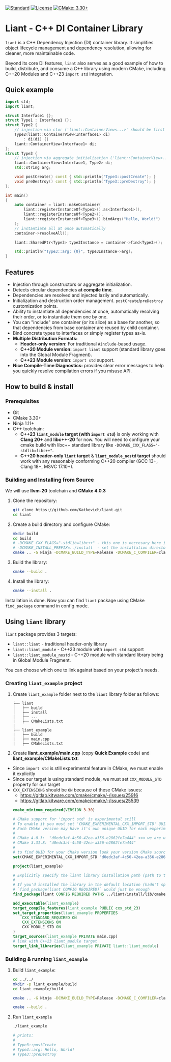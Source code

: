 [![Standard](https://img.shields.io/badge/standard-C%2B%2B20-blue.svg?logo=c%2B%2B)](https://en.wikipedia.org/wiki/C%2B%2B#Standardization)
[![License](https://img.shields.io/badge/license-MIT-blue.svg)](https://mit-license.org/)
[![CMake: 3.30+](https://img.shields.io/badge/CMake-3.30%2B-blue)](https://cmake.org/)
# Liant - C++ DI Container Library

`liant` is a C++ Dependency Injection (DI) container library. It simplifies object lifecycle management and dependency resolution, allowing for cleaner, more maintainable code.

Beyond its core DI features, `liant` also serves as a good example of how to build, distribute, and consume a C++ library using modern CMake, including C++20 Modules and C++23 `import std` integration.

## Quick example

```c++
import std;
import liant;

struct Interface1 {};
struct Type1 : Interface1 {};
struct Type2 {
    // injection via ctor ('liant::ContainerView<...>' should be first argument)
    Type2(liant::ContainerView<Interface1> di)
        : di(di) {}
    liant::ContainerView<Interface1> di;
};
struct Type3 {
    // injection via aggregate initialization ('liant::ContainerView<...>' should be first field)
    liant::ContainerView<Interface1, Type2> di;
    std::string arg;

    void postCreate() const { std::println("Type3::postCreate"); }
    void preDestroy() const { std::println("Type3::preDestroy"); }
};

int main()
{
    auto container = liant::makeContainer(
        liant::registerInstanceOf<Type1>().as<Interface1>(),
        liant::registerInstanceOf<Type2>(),
        liant::registerInstanceOf<Type3>().bindArgs("Hello, World!")
    );
    // instantiate all at once automatically
    container->resolveAll();

    liant::SharedPtr<Type3> type3Instance = container->find<Type3>();

    std::println("Type3::arg: {0}", type3Instance->arg);
}
```

## Features

* Injection through constructors or aggregate initialization.
* Detects circular dependencies **at compile time**.
* Dependencies are resolved and injected lazily and automatically.
* Initialization and destruction order management. `postCreate`/`preDestroy` customization points.
* Ability to instantiate all dependencies at once, automatically resolving their order, or to instantiate them one by one.
* You can "include" one container (or its slice) as a base for another, so that dependencies from base container are reused by child container.
* Bind concrete types to interfaces or simply register types as-is.
* **Multiple Distribution Formats:**
    * **Header-only version:** For traditional `#include`-based usage.
    * **C++20 Module version:** `import liant` support (standard library goes into the Global Module Fragment).
    * **C++23 Module version:** `import std` support.
* **Nice Compile-Time Diagnostics:** provides clear error messages to help you quickly resolve compilation errors if you misuse API.

## How to build & install

### Prerequisites

* Git
* CMake 3.30+
* Ninja 1.11+
* C++ toolchain:
    * **C++23 `liant_module` target (with `import std`)** is only working with **Clang 20+** and **libc++-20** for now. You will need to configure your cmake build with libc++ standard library like `-DCMAKE_CXX_FLAGS="-stdlib=libc++"`.
    * **C++20 header-only `liant` target** & **`liant_module_nostd` target** should work with any reasonably conforming C++20 compiler (GCC 13+, Clang 18+, MSVC 17.10+).

### Building and Installing from Source

We will use **llvm-20** toolchain and **CMake 4.0.3** 

1.  Clone the repository:

    ```bash
    git clone https://github.com/Katkevich/liant.git
    cd liant
    ```

2.  Create a build directory and configure CMake:
    ```bash
    mkdir build
    cd build
    # -DCMAKE_CXX_FLAGS="-stdlib=libc++" - this one is neccesary here if you want C++23 'import std' support
    # -DCMAKE_INSTALL_PREFIX=../install  - set the installation directory to 'liant/install' for test purposes (don't pollute /usr/local while testing all of this)
    cmake .. -G Ninja -DCMAKE_BUILD_TYPE=Release -DCMAKE_C_COMPILER=clang-20 -DCMAKE_CXX_COMPILER=clang++-20 -DCMAKE_CXX_FLAGS="-stdlib=libc++" -DCMAKE_INSTALL_PREFIX=../install
    ```
3.  Build the library:
    ```bash
    cmake --build .
    ```

4.  Install the library:
    ```bash
    cmake --install .
    ```

Installation is done. Now you can find `liant` package using CMake `find_package` command in config mode.

## Using `liant` library

`liant` package provides 3 targets:
-  `liant::liant` - traditional header-only library
-  `liant::liant_module` - C++23 module with `import std` support
-  `liant::liant_module_nostd` - C++20 module with standard library being in Global Module Fragment.

You can choose which one to link against based on your project's needs.


### Creating `liant_example` project

1. Create `liant_example` folder next to the `liant` library folder as follows:

    ```
    ├── liant
    │   ├── build
    │   ├── install
    |   ├── ...
    |   ├── CMakeLists.txt
    |
    ├── liant_example
    |   ├── build
    |   ├── main.cpp
    |   ├── CMakeLists.txt
    ```
1. Create **liant_example/main.cpp** (copy **Quick Example** code) and **liant_example/CMakeLists.txt**:

- Since `import std` is still experimental feature in CMake, we must enable it explicitly
- Since our target is using standard module, we must set `CXX_MODULE_STD` property for our target
- `CXX_EXTENSIONS` should be `ON` because of these CMake issues:
    - https://gitlab.kitware.com/cmake/cmake/-/issues/25916
    - https://gitlab.kitware.com/cmake/cmake/-/issues/25539
    ```cmake
    cmake_minimum_required(VERSION 3.30)

    # CMake support for 'import std' is experimental still
    # To enable it you must set 'CMAKE_EXPERIMENTAL_CXX_IMPORT_STD' UUID
    # Each CMake version may have it's own unique UUID for each experimental feature
    #
    # CMake 4.0.3:  "d0edc3af-4c50-42ea-a356-e2862fe7a444" <<< we are using this one
    # CMake 3.31.8: "d0edc3af-4c50-42ea-a356-e2862fe7a444"
    #
    # to find UUID for your CMake version look your version CMake sources (/Help/dev/experimental.rst)
    set(CMAKE_EXPERIMENTAL_CXX_IMPORT_STD "d0edc3af-4c50-42ea-a356-e2862fe7a444")

    project(liant_example)

    # Explicitly specify the liant library installation path (path to the `liant-config.cmake` file to be more precise)
    #
    # If you'd installed the library in the default location (hadn't specified `-DCMAKE_INSTALL_PREFIX=../install` during CMake configuration) then you would not need to explicitly specify the path to the library here.
    # `find_package(liant CONFIG REQUIRED)` would just be enough
    find_package(liant CONFIG REQUIRED PATHS ../liant/install/lib/cmake/liant)

    add_executable(liant_example)
    target_compile_features(liant_example PUBLIC cxx_std_23)
    set_target_properties(liant_example PROPERTIES
        CXX_STANDARD_REQUIRED ON
        CXX_EXTENSIONS ON
        CXX_MODULE_STD ON
    )
    target_sources(liant_example PRIVATE main.cpp)
    # link with C++23 liant_module target
    target_link_libraries(liant_example PRIVATE liant::liant_module)
    ```

### Building & running `liant_example`
1. Build `liant_example`:

    ```bash
    cd ../../
    mkdir -p liant_example/build
    cd liant_example/build

    cmake .. -G Ninja -DCMAKE_BUILD_TYPE=Release -DCMAKE_C_COMPILER=clang-20 -DCMAKE_CXX_COMPILER=clang++-20 -DCMAKE_CXX_FLAGS="-stdlib=libc++"

    cmake --build .
    ```

1. Run `liant_example`
    ```bash
    ./liant_example

    # prints:
    #
    # Type3::postCreate
    # Type3::arg: Hello, World!
    # Type3::preDestroy
    ```